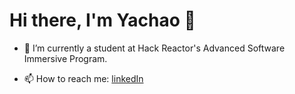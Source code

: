 # Hi there, I'm Yachao 👋

- 🔭 I’m currently a student at Hack Reactor's Advanced Software Immersive Program.

- 📫 How to reach me: [linkedIn](https://www.linkedin.com/in/yachao-fan-b561a570/)
